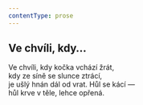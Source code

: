 ```yaml
---
contentType: prose
---
```


## Ve chvíli, kdy…

Ve chvíli, kdy kočka vchází žrát,  
kdy ze síně se slunce ztrácí,  
je ušlý hnán dál od vrat. Hůl se kácí —  
hůl krve v těle, lehce opřená.
